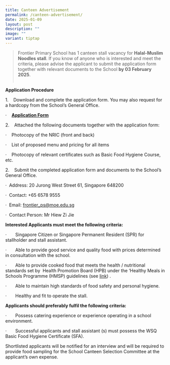 ```yaml
---
title: Canteen Advertisement
permalink: /canteen-advertisement/
date: 2025-01-09
layout: post
description: ""
image: ""
variant: tiptap
---
```

<blockquote>
<p>Frontier Primary School has 1 canteen stall vacancy for <strong>Halal-Muslim Noodles stall</strong>.
If you know of anyone who is interested and meet the criteria, please advise
the applicant to submit the application form together with relevant documents
to&nbsp;the&nbsp;School <strong>by 03 February 2025</strong>.
<br>
<br>
</p>
</blockquote>
<p></p>
<p><strong>Application Procedure</strong>
</p>
<p>1.&nbsp;&nbsp;&nbsp; Download and complete the application form. You may
also request for a hardcopy from the School’s General Office.</p>
<p>·&nbsp;&nbsp;&nbsp; <strong><a href="/files/Canteen_Application_Formv1.pdf" rel="noopener nofollow" target="_blank">Application Form</a></strong>
</p>
<p></p>
<p>2.&nbsp;&nbsp;&nbsp; Attached the following documents together with the
application form:</p>
<p></p>
<p>·&nbsp;&nbsp;&nbsp; Photocopy of the NRIC (front and back)</p>
<p>·&nbsp;&nbsp;&nbsp; List of proposed menu and pricing for all items</p>
<p>·&nbsp;&nbsp;&nbsp; Photocopy of relevant certificates such as Basic Food
Hygiene Course, etc.</p>
<p></p>
<p>2.&nbsp;&nbsp;&nbsp; Submit the completed application form and documents
to the School’s General Office.</p>
<p></p>
<p>·&nbsp; Address: 20 Jurong West Street 61, Singapore 648200</p>
<p>·&nbsp; Contact: +65 6578 9555</p>
<p>·&nbsp; Email:&nbsp;<a href="mailto:frontier_ps@moe.edu.sg" rel="noopener nofollow" target="_blank">frontier_ps@moe.edu.sg</a>
</p>
<p>·&nbsp; Contact Person: Mr Hiew Zi Jie</p>
<p></p>
<p><strong>Interested Applicants must meet the following criteria:</strong>
</p>
<p>·&nbsp;&nbsp;&nbsp;&nbsp;&nbsp;&nbsp; Singapore Citizen or Singapore Permanent
Resident (SPR) for stallholder and stall assistant.</p>
<p>·&nbsp;&nbsp;&nbsp;&nbsp;&nbsp;&nbsp; Able to provide good service and
quality food with prices determined in consultation with the school.</p>
<p>·&nbsp;&nbsp;&nbsp;&nbsp;&nbsp;&nbsp; Able to provide cooked food that
meets the health / nutritional standards set by&nbsp; Health Promotion
Board (HPB) under the ‘Healthy Meals in Schools Programme (HMSP) guidelines
(see <a href="https://www.hpb.gov.sg/schools/school-programmes/healthy-meals-in-schools-programme" rel="noopener noreferrer nofollow" target="_blank"><u>link</u></a>)
.</p>
<p>·&nbsp;&nbsp;&nbsp;&nbsp;&nbsp;&nbsp; Able to maintain high standards
of food safety and personal hygiene.</p>
<p>·&nbsp;&nbsp;&nbsp;&nbsp;&nbsp;&nbsp; Healthy and fit to operate the stall.</p>
<p></p>
<p><strong>Applicants should preferably fulfil the following criteria:</strong>
</p>
<p>·&nbsp;&nbsp;&nbsp;&nbsp;&nbsp;&nbsp; Possess catering experience or experience
operating in a school environment.</p>
<p>·&nbsp;&nbsp;&nbsp;&nbsp;&nbsp;&nbsp; Successful applicants and stall
assistant (s) must possess the WSQ Basic Food Hygiene Certificate (SFA).</p>
<p></p>
<p>Shortlisted applicants will be notified for an interview and will be required
to provide food sampling for the School Canteen Selection Committee at
the applicant’s own expense.</p>